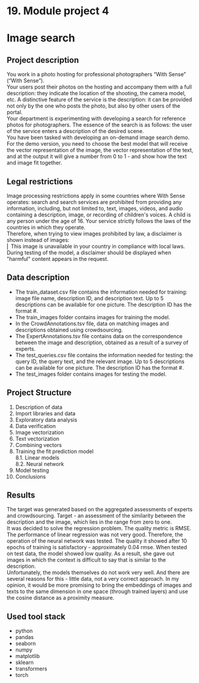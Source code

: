 # 19. Module project 4
# Image search
## Project description
You work in a photo hosting for professional photographers “With Sense” (“With Sense”).  
Your users post their photos on the hosting and accompany them with a full description: they indicate the location of the shooting, the camera model, etc. 
A distinctive feature of the service is the description: it can be provided not only by the one who posts the photo, but also by other users of the portal.   
Your department is experimenting with developing a search for reference photos for photographers. 
The essence of the search is as follows: the user of the service enters a description of the desired scene.  
You have been tasked with developing an on-demand image search demo.  
For the demo version, you need to choose the best model that will receive the vector representation of the image, the vector representation of the text, and at the output it will give a number from 0 to 1 - and show how the text and image fit together.
## Legal restrictions
Image processing restrictions apply in some countries where With Sense operates: search and search services are prohibited from providing any information, including, but not limited to, text, images, videos, and audio containing a description, image, or recording of children's voices.
A child is any person under the age of 16.
Your service strictly follows the laws of the countries in which they operate.  
Therefore, when trying to view images prohibited by law, a disclaimer is shown instead of images:   
⎢ This image is unavailable in your country in compliance with local laws.  
During testing of the model, a disclaimer should be displayed when "harmful" content appears in the request.
## Data description
- The train_dataset.csv file contains the information needed for training: image file name, description ID, and description text. 
Up to 5 descriptions can be available for one picture. The description ID has the format <image file name>#<description serial number>.
- The train_images folder contains images for training the model.
- In the CrowdAnnotations.tsv file, data on matching images and descriptions obtained using crowdsourcing.
- The ExpertAnnotations.tsv file contains data on the correspondence between the image and description, obtained as a result of a survey of experts.
- The test_queries.csv file contains the information needed for testing: the query ID, the query text, and the relevant image. 
Up to 5 descriptions can be available for one picture. 
The description ID has the format <image file name>#<description serial number>.
- The test_images folder contains images for testing the model.
## Project Structure
1. Description of data  
2. Import libraries and data  
3. Exploratory data analysis  
4. Data verification  
5. Image vectorization  
6. Text vectorization  
7. Combining vectors  
8. Training the fit prediction model  
    8.1. Linear models  
    8.2. Neural network  
9. Model testing  
10. Conclusions  
## Results
The target was generated based on the aggregated assessments of experts and crowdsourcing. 
Target - an assessment of the similarity between the description and the image, which lies in the range from zero to one.  
It was decided to solve the regression problem. The quality metric is RMSE.  
The performance of linear regression was not very good. 
Therefore, the operation of the neural network was tested. 
The quality it showed after 10 epochs of training is satisfactory - approximately 0.04 rmse. 
When tested on test data, the model showed low quality. 
As a result, she gave out images in which the context is difficult to say that is similar to the description.  
Unfortunately, the models themselves do not work very well. 
And there are several reasons for this - little data, not a very correct approach. 
In my opinion, it would be more promising to bring the embeddings of images and texts to the same dimension in one space (through trained layers) and use the cosine distance as a proximity measure.
## Used tool stack
- python
- pandas
- seaborn
- numpy
- matplotlib
- sklearn
- transformers
- torch
